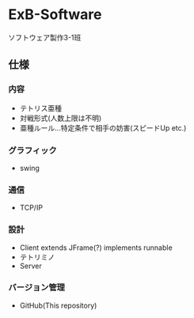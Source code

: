 # ExB-Software
ソフトウェア製作3-1班

## 仕様
### 内容
- テトリス亜種
- 対戦形式(人数上限は不明)
- 亜種ルール…特定条件で相手の妨害(スピードUp etc.)

### グラフィック
- swing

### 通信
- TCP/IP

### 設計
- Client extends JFrame(?) implements runnable
- テトリミノ
- Server

### バージョン管理
- GitHub(This repository)
